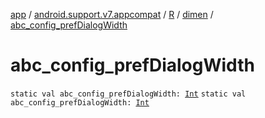 [app](../../../index.md) / [android.support.v7.appcompat](../../index.md) / [R](../index.md) / [dimen](index.md) / [abc_config_prefDialogWidth](./abc_config_pref-dialog-width.md)

# abc_config_prefDialogWidth

`static val abc_config_prefDialogWidth: `[`Int`](https://kotlinlang.org/api/latest/jvm/stdlib/kotlin/-int/index.html)
`static val abc_config_prefDialogWidth: `[`Int`](https://kotlinlang.org/api/latest/jvm/stdlib/kotlin/-int/index.html)
